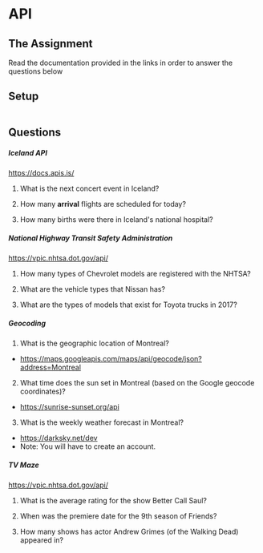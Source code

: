 # API

## The Assignment

Read the documentation provided in the links in order to answer the questions below

## Setup

```js

```

## Questions

##### Iceland API
https://docs.apis.is/

1.  What is the next concert event in Iceland?

2.  How many **arrival** flights are scheduled for today?

3.  How many births were there in Iceland's national hospital?


##### National Highway Transit Safety Administration
https://vpic.nhtsa.dot.gov/api/

1. How many types of Chevrolet models are registered with the NHTSA?

2. What are the vehicle types that Nissan has?

3. What are the types of models that exist for Toyota trucks in 2017?


##### Geocoding
1. What is the geographic location of Montreal?
  - https://maps.googleapis.com/maps/api/geocode/json?address=Montreal

2. What time does the sun set in Montreal (based on the Google geocode coordinates)?
  - https://sunrise-sunset.org/api

3. What is the weekly weather forecast in Montreal?
  - https://darksky.net/dev
  - Note: You will have to create an account.


##### TV Maze
https://vpic.nhtsa.dot.gov/api/

1. What is the average rating for the show Better Call Saul?

2. When was the premiere date for the 9th season of Friends?

3. How many shows has actor Andrew Grimes (of the Walking Dead) appeared in?
